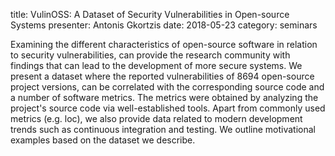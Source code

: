 title: VulinOSS: A Dataset of Security Vulnerabilities in Open-source Systems
presenter: Antonis Gkortzis
date: 2018-05-23
category: seminars

Examining the different characteristics of open-source software 
in relation to security vulnerabilities, 
can provide the research community 
with findings that can lead 
to the development of more secure systems. 
We present a dataset where the reported vulnerabilities 
of 8694 open-source project versions, 
can be correlated with the corresponding source code 
and a number of software metrics.
The metrics were obtained by analyzing the project's 
source code via well-established tools. 
Apart from commonly used metrics (e.g. loc), 
we also provide data related to modern development trends 
such as continuous integration and testing. 
We outline motivational examples based on the dataset we describe.
